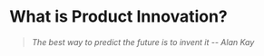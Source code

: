 # What is Product Innovation?

> ###### The best way to predict the future is to invent it -- Alan Kay




